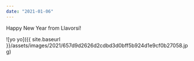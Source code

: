 ```yaml
---
date: "2021-01-06"
---
```


Happy New Year from Llavorsí!

![yo yo]({{ site.baseurl }}/assets/images/2021/657d9d2626d2cdbd3d0bff5b924d1e9cf0b27058.jpg)
